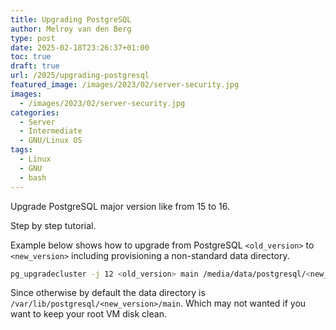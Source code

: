 ```yaml
---
title: Upgrading PostgreSQL
author: Melroy van den Berg
type: post
date: 2025-02-18T23:26:37+01:00
toc: true
draft: true
url: /2025/upgrading-postgresql
featured_image: /images/2023/02/server-security.jpg
images:
  - /images/2023/02/server-security.jpg
categories:
  - Server
  - Intermediate
  - GNU/Linux OS
tags:
  - Linux
  - GNU
  - bash
---
```


Upgrade PostgreSQL major version like from 15 to 16.

Step by step tutorial.

Example below shows how to upgrade from PostgreSQL `<old_version>` to `<new_version>` including provisioning a non-standard data directory.

```sh
pg_upgradecluster -j 12 <old_version> main /media/data/postgresql/<new_version>/main
```

Since otherwise by default the data directory is `/var/lib/postgresql/<new_version>/main`. Which may not wanted if you want to keep your root VM disk clean.
